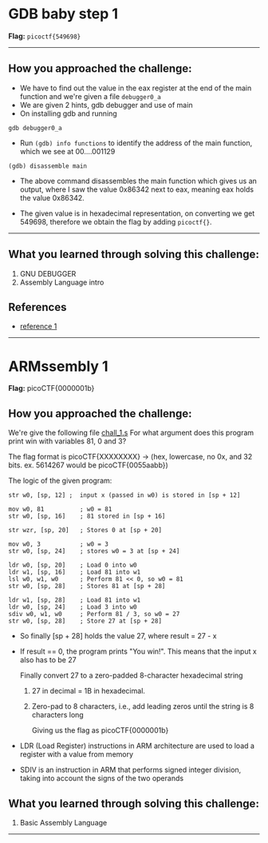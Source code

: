 # GDB baby step 1

**Flag:** `picoctf{549698}`

---

## How you approached the challenge:

- We have to find out the value in the eax register at the end of the main function and we're given a file `debugger0_a`
- We are given 2 hints, gdb debugger and use of main
- On installing gdb and running
```
gdb debugger0_a
```
-  Run `(gdb) info functions` to  identify the address of the main function, which we see at 00....001129 

```
(gdb) disassemble main
``` 
- The above command disassembles the main function which gives us an output, where I saw the value 0x86342 next to eax, meaning eax holds the value 0x86342. 

- The given value is in hexadecimal representation, on converting we get 549698, therefore we obtain the flag by adding `picoctf{}`. 

---

## What you learned through solving this challenge:

1. GNU DEBUGGER
2. Assembly Language intro

## References

- [reference 1](https://en.wikipedia.org/wiki/GNU_Debugger)

---

# ARMssembly 1

**Flag:** picoCTF{0000001b}

##  How you approached the challenge:

We're give the following file [chall_1.s](https://mercury.picoctf.net/static/7cc2b73e671f61f8dc2d40493fb62611/chall_1.S)
For what argument does this program print win with variables 81, 0 and 3?

The flag format is picoCTF{XXXXXXXX} -> (hex, lowercase, no 0x, and 32 bits. ex. 5614267 would be picoCTF{0055aabb})

The logic of the given program:

```
str w0, [sp, 12] ;  input x (passed in w0) is stored in [sp + 12]

mov w0, 81          ; w0 = 81
str w0, [sp, 16]    ; 81 stored in [sp + 16]

str wzr, [sp, 20]   ; Stores 0 at [sp + 20]

mov w0, 3           ; w0 = 3
str w0, [sp, 24]    ; stores w0 = 3 at [sp + 24]

ldr w0, [sp, 20]    ; Load 0 into w0
ldr w1, [sp, 16]    ; Load 81 into w1
lsl w0, w1, w0      ; Perform 81 << 0, so w0 = 81
str w0, [sp, 28]    ; Stores 81 at [sp + 28]

ldr w1, [sp, 28]    ; Load 81 into w1
ldr w0, [sp, 24]    ; Load 3 into w0
sdiv w0, w1, w0     ; Perform 81 / 3, so w0 = 27
str w0, [sp, 28]    ; Store 27 at [sp + 28]

```

- So finally [sp + 28] holds the value 27, where result = 27 - x
- If result == 0, the program prints "You win!". This means that the input x also has to be 27

  Finally convert 27 to a zero-padded 8-character hexadecimal string
  1) 27 in decimal = 1B in hexadecimal.
  2) Zero-pad to 8 characters, i.e., add leading zeros until the string is 8 characters long
 
     Giving us the flag as picoCTF{0000001b}


- LDR (Load Register) instructions in ARM architecture are used to load a register with a value from memory
- SDIV is an instruction in ARM that performs signed integer division, taking into account the signs of the two operands


## What you learned through solving this challenge:

1. Basic Assembly Language

  ---

  


